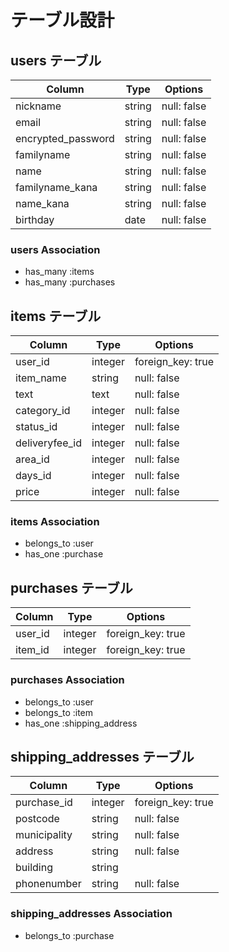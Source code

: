 # テーブル設計

## users テーブル

| Column             | Type   | Options     |
| ------------------ | ------ | ----------- |
| nickname           | string | null: false |
| email              | string | null: false |
| encrypted_password | string | null: false |
| familyname         | string | null: false |
| name               | string | null: false |
| familyname_kana    | string | null: false |
| name_kana          | string | null: false |
| birthday           | date   | null: false |

### users Association

- has_many :items
- has_many :purchases

## items テーブル

| Column         | Type    | Options           |
| -------------- | ------- | ----------------- |
| user_id        | integer | foreign_key: true |
| item_name      | string  | null: false       |
| text           | text    | null: false       |
| category_id    | integer | null: false       |
| status_id      | integer | null: false       |
| deliveryfee_id | integer | null: false       |
| area_id        | integer | null: false       |
| days_id        | integer | null: false       |
| price          | integer | null: false       |

### items Association

- belongs_to :user
- has_one :purchase

## purchases テーブル

| Column  | Type    | Options           |
| ------- | ------- | ----------------- |
| user_id | integer | foreign_key: true |
| item_id | integer | foreign_key: true |

### purchases Association

- belongs_to :user
- belongs_to :item
- has_one :shipping_address

## shipping_addresses テーブル

| Column       | Type    | Options           |
| ------------ | ------- | ----------------- |
| purchase_id  | integer | foreign_key: true |
| postcode     | string  | null: false       |
| municipality | string  | null: false       |
| address      | string  | null: false       |
| building     | string  |                   |
| phonenumber  | string  | null: false       |

### shipping_addresses Association

- belongs_to :purchase
